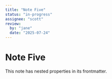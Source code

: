 ```yaml
---
title: "Note Five"
status: "in-progress"
assignee: "scott"
review:
  by: "jane"
  date: "2025-07-24"
---
```


# Note Five

This note has nested properties in its frontmatter.

